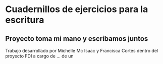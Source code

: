 # Cuadernillos de ejercicios para la escritura

## Proyecto toma mi mano y escribamos juntos



Trabajo desarrollado por Michelle Mc Isaac y Francisca Cortés dentro del proyecto FDI a cargo de ... de un



